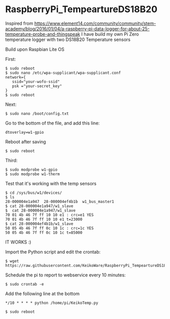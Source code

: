 # RaspberryPi_TempeartureDS18B20

Inspired from https://www.element14.com/community/community/stem-academy/blog/2016/01/04/a-raspberry-pi-data-logger-for-about-25-temperature-probe-and-thingspeak
I have build my own Pi Zero temperature logger with two DS18B20 Temperature sensors

Build upon Raspbian Lite OS

First:

    $ sudo reboot
    $ sudo nano /etc/wpa-supplicant/wpa-supplicant.conf
    network={
       ssid="your-wofo-ssid"
       psk ="your-secret_key"
    }
    $ sudo reboot

Next:

    $ sudo nano /boot/config.txt
Go to the bottom of the file, and add this line:

    dtoverlay=w1-gpio
Reboot after saving

    $ sudo reboot

Third:

    $ sudo modprobe w1-gpio 
    $ sudo modprobe w1-therm

Test that it's working with the temp sensors

    $ cd /sys/bus/w1/devices/
    $ ls
    28-000004e1a947  28-000004ef4b1b  w1_bus_master1
    $ cat 28-000004e1a947/w1_slave
    $  cat 28-000004e1a947/w1_slave
    70 01 4b 46 7f ff 10 10 e1 : crc=e1 YES
    70 01 4b 46 7f ff 10 10 e1 t=23000
    $ cat 28-000004ef4b1b/w1_slave
    50 05 4b 46 7f ff 0c 10 1c : crc=1c YES
    50 05 4b 46 7f ff 0c 10 1c t=85000
IT WORKS :)

Import the Python script and edit the crontab:

    $ wget https://raw.githubusercontent.com/KeikoWare/RaspberryPi_TempeartureDS18B20/master/KeikoTemp.py

Schedule the pi to report to webservice every 10 minutes:

    $ sudo crontab -e

Add the following line at the bottom

    */10 * * * * python /home/pi/KeikoTemp.py

    $ sudo reboot
